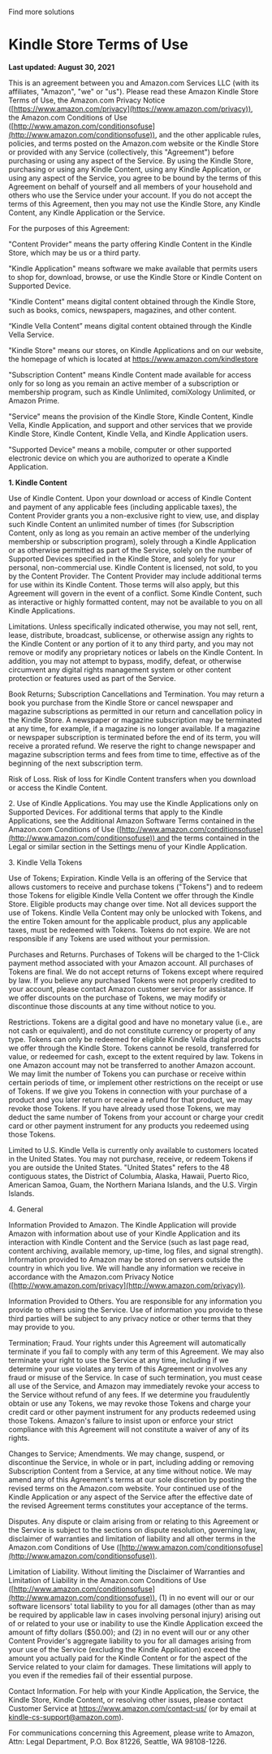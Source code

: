 Find more solutions

Kindle Store Terms of Use
=========================

**Last updated: August 30, 2021**

This is an agreement between you and Amazon.com Services LLC (with its affiliates, "Amazon", "we" or "us"). Please read these Amazon Kindle Store Terms of Use, the Amazon.com Privacy Notice ([https://www.amazon.com/privacy](https://www.amazon.com/privacy)), the Amazon.com Conditions of Use ([http://www.amazon.com/conditionsofuse](http://www.amazon.com/conditionsofuse)), and the other applicable rules, policies, and terms posted on the Amazon.com website or the Kindle Store or provided with any Service (collectively, this "Agreement") before purchasing or using any aspect of the Service. By using the Kindle Store, purchasing or using any Kindle Content, using any Kindle Application, or using any aspect of the Service, you agree to be bound by the terms of this Agreement on behalf of yourself and all members of your household and others who use the Service under your account. If you do not accept the terms of this Agreement, then you may not use the Kindle Store, any Kindle Content, any Kindle Application or the Service.

For the purposes of this Agreement:

"Content Provider" means the party offering Kindle Content in the Kindle Store, which may be us or a third party.

"Kindle Application" means software we make available that permits users to shop for, download, browse, or use the Kindle Store or Kindle Content on Supported Device.

"Kindle Content" means digital content obtained through the Kindle Store, such as books, comics, newspapers, magazines, and other content.

“Kindle Vella Content” means digital content obtained through the Kindle Vella Service.

"Kindle Store" means our stores, on Kindle Applications and on our website, the homepage of which is located at https://www.amazon.com/kindlestore

"Subscription Content" means Kindle Content made available for access only for so long as you remain an active member of a subscription or membership program, such as Kindle Unlimited, comiXology Unlimited, or Amazon Prime.

"Service" means the provision of the Kindle Store, Kindle Content, Kindle Vella, Kindle Application, and support and other services that we provide Kindle Store, Kindle Content, Kindle Vella, and Kindle Application users.

"Supported Device" means a mobile, computer or other supported electronic device on which you are authorized to operate a Kindle Application.

**1\. Kindle Content**

Use of Kindle Content. Upon your download or access of Kindle Content and payment of any applicable fees (including applicable taxes), the Content Provider grants you a non-exclusive right to view, use, and display such Kindle Content an unlimited number of times (for Subscription Content, only as long as you remain an active member of the underlying membership or subscription program), solely through a Kindle Application or as otherwise permitted as part of the Service, solely on the number of Supported Devices specified in the Kindle Store, and solely for your personal, non-commercial use. Kindle Content is licensed, not sold, to you by the Content Provider. The Content Provider may include additional terms for use within its Kindle Content. Those terms will also apply, but this Agreement will govern in the event of a conflict. Some Kindle Content, such as interactive or highly formatted content, may not be available to you on all Kindle Applications.

Limitations. Unless specifically indicated otherwise, you may not sell, rent, lease, distribute, broadcast, sublicense, or otherwise assign any rights to the Kindle Content or any portion of it to any third party, and you may not remove or modify any proprietary notices or labels on the Kindle Content. In addition, you may not attempt to bypass, modify, defeat, or otherwise circumvent any digital rights management system or other content protection or features used as part of the Service.

Book Returns; Subscription Cancellations and Termination. You may return a book you purchase from the Kindle Store or cancel newspaper and magazine subscriptions as permitted in our return and cancellation policy in the Kindle Store. A newspaper or magazine subscription may be terminated at any time, for example, if a magazine is no longer available. If a magazine or newspaper subscription is terminated before the end of its term, you will receive a prorated refund. We reserve the right to change newspaper and magazine subscription terms and fees from time to time, effective as of the beginning of the next subscription term.

Risk of Loss. Risk of loss for Kindle Content transfers when you download or access the Kindle Content.

2\. Use of Kindle Applications. You may use the Kindle Applications only on Supported Devices. For additional terms that apply to the Kindle Applications, see the Additional Amazon Software Terms contained in the Amazon.com Conditions of Use ([http://www.amazon.com/conditionsofuse](http://www.amazon.com/conditionsofuse)) and the terms contained in the Legal or similar section in the Settings menu of your Kindle Application.

3\. Kindle Vella Tokens

Use of Tokens; Expiration. Kindle Vella is an offering of the Service that allows customers to receive and purchase tokens ("Tokens") and to redeem those Tokens for eligible Kindle Vella Content we offer through the Kindle Store. Eligible products may change over time. Not all devices support the use of Tokens. Kindle Vella Content may only be unlocked with Tokens, and the entire Token amount for the applicable product, plus any applicable taxes, must be redeemed with Tokens. Tokens do not expire. We are not responsible if any Tokens are used without your permission.

Purchases and Returns. Purchases of Tokens will be charged to the 1-Click payment method associated with your Amazon account. All purchases of Tokens are final. We do not accept returns of Tokens except where required by law. If you believe any purchased Tokens were not properly credited to your account, please contact Amazon customer service for assistance. If we offer discounts on the purchase of Tokens, we may modify or discontinue those discounts at any time without notice to you.

Restrictions. Tokens are a digital good and have no monetary value (i.e., are not cash or equivalent), and do not constitute currency or property of any type. Tokens can only be redeemed for eligible Kindle Vella digital products we offer through the Kindle Store. Tokens cannot be resold, transferred for value, or redeemed for cash, except to the extent required by law. Tokens in one Amazon account may not be transferred to another Amazon account. We may limit the number of Tokens you can purchase or receive within certain periods of time, or implement other restrictions on the receipt or use of Tokens. If we give you Tokens in connection with your purchase of a product and you later return or receive a refund for that product, we may revoke those Tokens. If you have already used those Tokens, we may deduct the same number of Tokens from your account or charge your credit card or other payment instrument for any products you redeemed using those Tokens.

Limited to U.S. Kindle Vella is currently only available to customers located in the United States. You may not purchase, receive, or redeem Tokens if you are outside the United States. "United States" refers to the 48 contiguous states, the District of Columbia, Alaska, Hawaii, Puerto Rico, American Samoa, Guam, the Northern Mariana Islands, and the U.S. Virgin Islands.

4\. General

Information Provided to Amazon. The Kindle Application will provide Amazon with information about use of your Kindle Application and its interaction with Kindle Content and the Service (such as last page read, content archiving, available memory, up-time, log files, and signal strength). Information provided to Amazon may be stored on servers outside the country in which you live. We will handle any information we receive in accordance with the Amazon.com Privacy Notice ([http://www.amazon.com/privacy](http://www.amazon.com/privacy)).

Information Provided to Others. You are responsible for any information you provide to others using the Service. Use of information you provide to these third parties will be subject to any privacy notice or other terms that they may provide to you.

Termination; Fraud. Your rights under this Agreement will automatically terminate if you fail to comply with any term of this Agreement. We may also terminate your right to use the Service at any time, including if we determine your use violates any term of this Agreement or involves any fraud or misuse of the Service. In case of such termination, you must cease all use of the Service, and Amazon may immediately revoke your access to the Service without refund of any fees. If we determine you fraudulently obtain or use any Tokens, we may revoke those Tokens and charge your credit card or other payment instrument for any products redeemed using those Tokens. Amazon's failure to insist upon or enforce your strict compliance with this Agreement will not constitute a waiver of any of its rights.

Changes to Service; Amendments. We may change, suspend, or discontinue the Service, in whole or in part, including adding or removing Subscription Content from a Service, at any time without notice. We may amend any of this Agreement's terms at our sole discretion by posting the revised terms on the Amazon.com website. Your continued use of the Kindle Application or any aspect of the Service after the effective date of the revised Agreement terms constitutes your acceptance of the terms.

Disputes. Any dispute or claim arising from or relating to this Agreement or the Service is subject to the sections on dispute resolution, governing law, disclaimer of warranties and limitation of liability and all other terms in the Amazon.com Conditions of Use ([http://www.amazon.com/conditionsofuse](http://www.amazon.com/conditionsofuse)).

Limitation of Liability. Without limiting the Disclaimer of Warranties and Limitation of Liability in the Amazon.com Conditions of Use ([http://www.amazon.com/conditionsofuse](http://www.amazon.com/conditionsofuse)), (1) in no event will our or our software licensors' total liability to you for all damages (other than as may be required by applicable law in cases involving personal injury) arising out of or related to your use or inability to use the Kindle Application exceed the amount of fifty dollars ($50.00); and (2) in no event will our or any other Content Provider's aggregate liability to you for all damages arising from your use of the Service (excluding the Kindle Application) exceed the amount you actually paid for the Kindle Content or for the aspect of the Service related to your claim for damages. These limitations will apply to you even if the remedies fail of their essential purpose.

Contact Information. For help with your Kindle Application, the Service, the Kindle Store, Kindle Content, or resolving other issues, please contact Customer Service at https://www.amazon.com/contact-us/ (or by email at kindle-cs-support@amazon.com).

For communications concerning this Agreement, please write to Amazon, Attn: Legal Department, P.O. Box 81226, Seattle, WA 98108-1226.